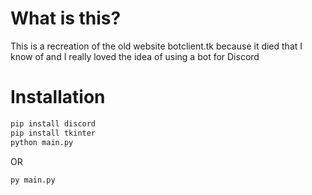 # What is this?
This is a recreation of the old website botclient.tk because it died that I know of and I really loved the idea of using a bot for Discord

# Installation
```python
pip install discord
pip install tkinter
python main.py
```
OR
```python
py main.py
```
